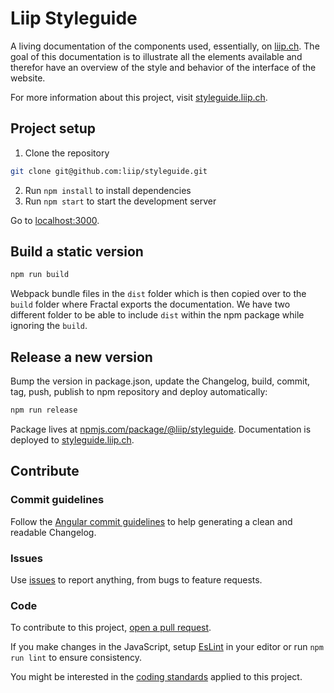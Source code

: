# Liip Styleguide

A living documentation of the components used, essentially, on [liip.ch](https://www.liip.ch). The goal of this documentation is to illustrate all the elements available and therefor have an overview of the style and behavior of the interface of the website.

For more information about this project, visit [styleguide.liip.ch](http://styleguide.liip.ch).

## Project setup

1. Clone the repository
```bash
git clone git@github.com:liip/styleguide.git
```
2. Run `npm install` to install dependencies
3. Run `npm start` to start the development server

Go to [localhost:3000](http://localhost:3000/).

## Build a static version

```bash
npm run build
```

Webpack bundle files in the `dist` folder which is then copied over to the `build` folder where Fractal exports the documentation. We have two different folder to be able to include `dist` within the npm package while ignoring the `build`.

## Release a new version

Bump the version in package.json, update the Changelog, build, commit, tag, push, publish to npm repository and deploy automatically:

```bash
npm run release
```

Package lives at [npmjs.com/package/@liip/styleguide](https://www.npmjs.com/package/@liip/styleguide).
Documentation is deployed to [styleguide.liip.ch](https://styleguide.liip.ch).

## Contribute

### Commit guidelines

Follow the [Angular commit guidelines](https://github.com/angular/angular.js/blob/master/DEVELOPERS.md#-git-commit-guidelines) to help generating a clean and readable Changelog.

### Issues

Use [issues](https://github.com/liip/styleguide/issues) to report anything, from bugs to feature requests.

### Code

To contribute to this project, [open a pull request](https://github.com/liip/styleguide/pulls).

If you make changes in the JavaScript, setup [EsLint](https://eslint.org/) in your editor or run `npm run lint` to ensure consistency.

You might be interested in the [coding standards](https://github.com/team-rawbot/coding-standards) applied to this project.
